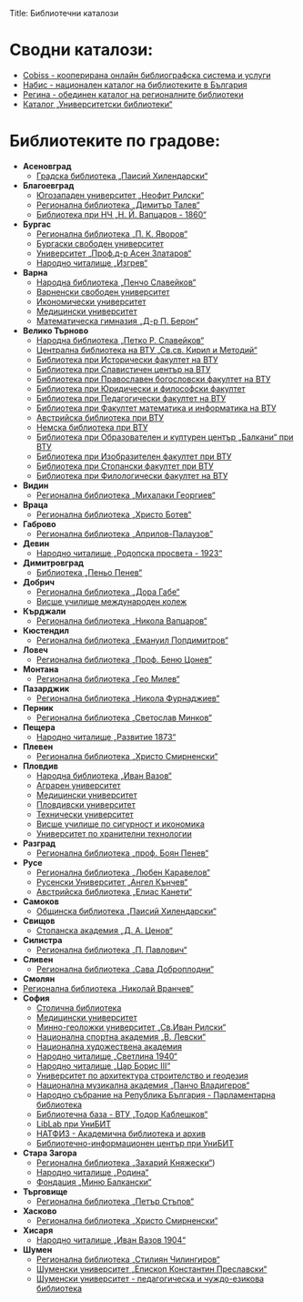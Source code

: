 Title: Библиотечни каталози

# Сводни каталози:
- [Cobiss - кооперирана онлайн библиографска система и услуги](http://www.bg.cobiss.net/scripts/cobiss?ukaz=getid)
- [Набис - национален каталог на библиотеките в България ](http://unicat.nalis.bg/?dscnt=1&fromLogin=true&reset=true&dstmp=1360223709384&set_language=bg&vid=NALIS_VIEW&fromLogin=true)
- [Регина - обединен каталог на регионалните библиотеки](http://ruc.ilib.primasoft.bg/)
- [Каталог „Университетски библиотеки“](http://www.pc-tm.com/abkub/abs.htm)
# Библиотеките по градове:
- **Асеновград**
  - [Градска библиотека „Паисий Хилендарски“](http://lib-assenovgrad.com/absw/abs.htm)
- **Благоевград**
  - [Югозападен университет „Неофит Рилски“](http://194.141.86.10:8080/absw/abs.htm)
  - [Регионална библиотека „Димитър Талев“](http://83.228.22.6/absw/abs.htm)
  - [Библиотека при НЧ „Н. Й. Вапцаров - 1860“](http://78.90.255.123:22280/absw/abs.htm)
- **Бургас**
  - [Регионална библиотека „П. К. Яворов“](http://www.burglib.org:81/)
  - [Бургаски свободен университет](http://library.bfu.bg/absw/abs.htm)
  - [Университет „Проф.д-р Асен Златаров“](http://libwin.btu.bg/absw/abs.htm)
  - [Народно читалище „Изгрев“](http://83.228.48.213/absw/abs.htm)
- **Варна**
  - [Народна библиотека „Пенчо Славейков“](http://catalog.libvar.bg)
  - [Варненски свободен университет](http://lib-serv.vfu.bg/absw/abs.htm)
  - [Икономически университет](http://library1.ue-varna.bg:7480/absw/abs.htm)
  - [Медицински университет](http://catalogue.mu-varna.bg/absw/abs.htm)
  - [Математическа гимназия „Д-р П. Берон“](http://ns.mgberon.com:7080/absw/abs.htm)
- **Велико Търново**
  - [Народна библиотека „Петко Р. Славейков“](http://opac.libraryvt.com)
  - [Централна библиотека на ВТУ „Св.св. Кирил и Методий“](http://libserver.uni-vt.bg/absw/abs.htm)
  - [Библиотека при Исторически факултет на ВТУ](http://libserver.uni-vt.bg/abvtu01/abs.htm)
  - [Библиотека при Славистичен център на ВТУ](http://libserver.uni-vt.bg/abvtu02/abs.htm)
  - [Библиотека при Православен богословски факултет на ВТУ](http://libserver.uni-vt.bg/abvtu03/abs.htm)
  - [Библиотека при Юридически и философски факултет](http://libserver.uni-vt.bg/abvtu04/abs.htm)
  - [Библиотека при Педагогически факултет на ВТУ](http://libserver.uni-vt.bg/abvtu05/abs.htm)
  - [Библиотека при Факултет математика и информатика на ВТУ](http://libserver.uni-vt.bg/abvtu06/abs.htm)
  - [Австрийска библиотека при ВТУ](http://libserver.uni-vt.bg/abvtu07/abs.htm)
  - [Немска библиотека при ВТУ](http://libserver.uni-vt.bg/abvtu08/abs.htm)
  - [Библиотека при Образователен и културен център „Балкани“ при ВТУ](http://libserver.uni-vt.bg/abvtu09/abs.htm)
  - [Библиотека при Изобразителен факултет при ВТУ](http://libserver.uni-vt.bg/abvtu10/abs.htm)
  - [Библиотека при Стопански факултет при ВТУ](http://libserver.uni-vt.bg/abvtu11/abs.htm)
  - [Библиотека при Филологически факултет на ВТУ](http://libserver.uni-vt.bg/absw/abs.htm)
- **Видин**
  - [Регионална библиотека „Михалаки Георгиев“](http://178.239.224.218/absw/abs.htm)
- **Враца**
  - [Регионална библиотека „Христо Ботев“](http://catalog-library.rimex-ltd.com/absw/abs.htm)
- **Габрово**
  - [Регионална библиотека „Априлов-Палаузов”](http://ilib.libgabrovo.com:8181)
- **Девин**
  - [Народно читалище „Родопска просвета - 1923“](http://87.126.80.107/absw/abs.htm)
- **Димитровград**
  - [Библиотека „Пеньо Пенев“](http://93.183.163.108/absw/abs.htm)
- **Добрич**
  - [Регионална библиотека „Дора Габе“](http://www.libdobrich.bg/listinfo.php?id=11)
  - [Висше училище международен колеж](http://library.vumk.eu/absw/abs.htm)
- **Кърджали**
  - [Регионална библиотека „Никола Вапцаров“](http://rbk.primasoft.bg)
- **Кюстендил**
  - [Регионална библиотека „Емануил Попдимитров“](http://libkustendil.ilib.primasoft.bg/bg/bool-simp.php?new=1)
- **Ловеч**
  - [Регионална библиотека „Проф. Беню Цонев“](http://87.126.201.199/absw/abs.htm)
- **Монтана**
  - [Регионална библиотека „Гео Милев“](http://montanalib.mont.cablebg.net/absw/abs.htm)
- **Пазарджик**
  - [Регионална библиотека „Никола Фурнаджиев“](http://46.40.125.121/absw/abs.htm)
- **Перник**
  - [Регионална библиотека „Светослав Минков“](http://www.libblagoevgrad.org/ssv6.html)
- **Пещера**
  - [Народно читалище „Развитие 1873“](http://46.40.125.250/absw/abs.htm)
- **Плевен**
  - [Регионална библиотека „Христо Смирненски“](http://www.lib-pleven.com/catalog.php)
- **Пловдив**
  - [Народна библиотека „Иван Вазов“](http://ilib.libplovdiv.com)
  - [Аграрен университет](http://lib.au-plovdiv.bg)
  - [Медицински университет](http://medlib-plovdiv.org/absw/abs.htm)
  - [Пловдивски университет](http://catalog.lib.uni-plovdiv.bg/absw/abs.htm)
  - [Технически университет](http://lib.tu-plovdiv.bg/absw/abs.htm)
  - [Висше училище по сигурност и икономика](http://213.145.118.11/absw/abs.htm)
  - [Университет по хранителни технологии](http://library.uft-plovdiv.bg/absw/abs.htm)
- **Разград**
  - [Регионална библиотека „проф. Боян Пенев“](http://212.104.127.96)
- **Русе**
  - [Регионална библиотека „Любен Каравелов“](http://87.120.225.66:2222/absw/abs.htm)
  - [Русенски Университет „Ангел Кънчев“](http://library.uni-ruse.bg/ab)
  - [Австрийска библиотека „Елиас Канети“](http://www.oebibli.uni-ruse.bg/ab)
- **Самоков**
  - [Общинска библиотека „Паисий Хилендарски“](http://109.160.76.34/absw/abs.htm)
- **Свищов**
  - [Стопанска академия „Д. А. Ценов“](http://wlib.uni-svishtov.bg)
- **Силистра**
  - [Регионална библиотека „П. Павлович“](http://212.45.73.3/absw/abs.htm)
- **Сливен**
  - [Регионална библиотека „Сава Доброплодни“](http://libsliven.primasoft.bg/bg/bool-simp.php?new=1)
- **Смолян**
 - [Регионална библиотека „Николай Вранчев“](http://213.91.240.79/absw/abs.htm)
- **София**
  - [Столична библиотека](http://ilib.libsofia.bg/bg/bool-simp.php?new=1)
  - [Медицински университет](http://nt-cmb.medun.acad.bg/absw/abs.htm)
  - [Минно-геоложки университет „Св.Иван Рилски“](http://library.mgu.bg/absw/abs.htm)
  - [Национална спортна академия „В. Левски“](http://92.247.13.212/absw/abs.htm)
  - [Национална художествена академия](http://213.222.51.195/absw/abs.htm)
  - [Народно читалище „Светлина 1940“](http://46.55.253.41/absw/abs.htm)
  - [Народно читалище „Цар Борис III“](http://lib.carboris3.association.bg/absw/abs.htm)
  - [Университет по архитектура строителство и геодезия](http://lib.uacg.bg/absw/abs.htm)
  - [Национална музикална академия „Панчо Владигеров“](http://library.nma.bg/absw/abLogIn.htm)
  - [Народно събрание на Република България - Парламентарна библиотека](http://library.parliament.bg/absw/abs.htm)
  - [Библиотечна база - ВТУ „Тодор Каблешков“](http://e-library.vtu.bg/absw/abs.htm)
  - [LibLab при УниБИТ](http://liblab.unibit.bg/absw/abs.htm)
  - [НАТФИЗ - Академична библиотека и архив](http://95.87.212.235/absw/abs.htm)
  - [Библиотечно-информационен център при УниБИТ](http://catalog.unibit.bg/absw/abs.htm)
- **Стара Загора**
  - [Регионална библиотека „Захарий Княжески“](http://catalog.libsz.org/absw/abs.htm))
  - [Народно читалище „Родина“](http://catalog.rodina-bg.org/absw/abs.htm)
  - [Фондация „Миню Балкански“](http://catalog.rodina-bg.org/absf/abs.htm)
- **Търговище**
  - [Регионална библиотека „Петър Стъпов“](http://ilib.libtg.info)
- **Хасково**
  - [Регионална библиотека „Христо Смирненски“](http://rb-haskovo.no-ip.org/absw/abs.htm)
- **Хисаря**
  - [Народно читалище „Иван Вазов 1904“](http://87.126.247.42/absw/abs.htm)
- **Шумен**
  - [Регионална библиотека „Стилиян Чилингиров“](http://lib-shumen.iservice.bg/absw/abs.htm)
  - [Шуменски университет „Епископ Константин Преславски“](http://www.shu-lib.shu-bg.net/absw/abs.htm)
  - [Шуменски университет - педагогическа и чуждо-езикова библиотека](http://194.141.47.68/absw/abs.htm)
